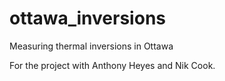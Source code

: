# ottawa_inversions
Measuring thermal inversions in Ottawa

For the project with Anthony Heyes and Nik Cook.